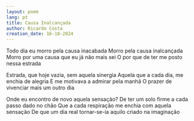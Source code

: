 ```yaml
---
layout: poem
lang: pt
title: Causa Inalcançada
author: Ricardo Costa
creation_date: 16-10-2024
---
```


Todo dia eu morro pela causa inacabada
Morro pela causa inalcançada
Morro por uma causa que eu já não mais sei
O por que de ter me posto nessa estrada

Estrada, que hoje vazia, sem aquela sinergia
Aquela que a cada dia, me enchia de alegria
E me motivava a admirar pela manhã
O prazer de vivenciar mais um outro dia

Onde eu encontro de novo aquela sensação?
De ter um solo firme a cada passo dado no chão
Que a cada respiração me enchia com aquela sensação
De que um dia real tornar-se-ia aquilo criado na imaginação
